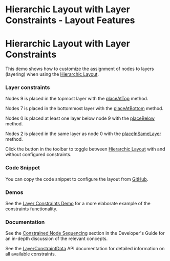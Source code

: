 <!--
 //////////////////////////////////////////////////////////////////////////////
 // @license
 // This file is part of yFiles for HTML 2.6.
 // Use is subject to license terms.
 //
 // Copyright (c) 2000-2024 by yWorks GmbH, Vor dem Kreuzberg 28,
 // 72070 Tuebingen, Germany. All rights reserved.
 //
 //////////////////////////////////////////////////////////////////////////////
-->
# Hierarchic Layout with Layer Constraints - Layout Features

# Hierarchic Layout with Layer Constraints

This demo shows how to customize the assignment of nodes to layers (layering) when using the [Hierarchic Layout](https://docs.yworks.com/yfileshtml/#/api/HierarchicLayout).

### Layer constraints

Nodes 9 is placed in the topmost layer with the [placeAtTop](https://docs.yworks.com/yfileshtml/#/api/LayerConstraintData#placeAtTop) method.

Nodes 7 is placed in the bottommost layer with the [placeAtBottom](https://docs.yworks.com/yfileshtml/#/api/LayerConstraintData#placeAtBottom) method.

Nodes 0 is placed at least one layer below node 9 with the [placeBelow](https://docs.yworks.com/yfileshtml/#/api/LayerConstraintData#placeBelow) method.

Nodes 2 is placed in the same layer as node 0 with the [placeInSameLayer](https://docs.yworks.com/yfileshtml/#/api/LayerConstraintData#placeInSameLayer) method.

Click the button in the toolbar to toggle between [Hierarchic Layout](https://docs.yworks.com/yfileshtml/#/api/HierarchicLayout) with and without configured constraints.

### Code Snippet

You can copy the code snippet to configure the layout from [GitHub](https://github.com/yWorks/yfiles-for-html-demos/blob/master/demos/layout-features/hierarchic-layer-constraints/HierarchicLayerConstraints.ts).

### Demos

See the [Layer Constraints Demo](../../layout/layerconstraints/) for a more elaborate example of the constraints functionality.

### Documentation

See the [Constrained Node Sequencing](https://docs.yworks.com/yfileshtml/#/dguide/hierarchical_layout#hierarchical_layout-constrained_layer_assignment) section in the Developer's Guide for an in-depth discussion of the relevant concepts.

See the [LayerConstraintData](https://docs.yworks.com/yfileshtml/#/api/LayerConstraintData) API documentation for detailed information on all available constraints.
